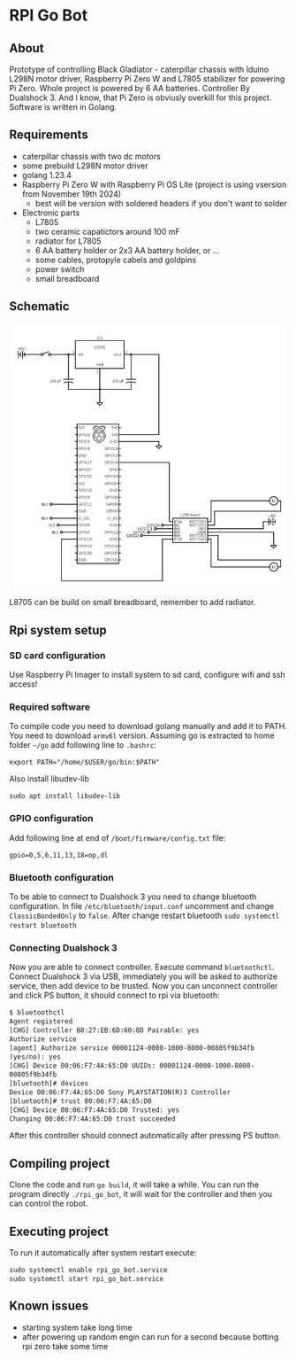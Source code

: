 # RPI Go Bot

## About

Prototype of controlling Black Gladiator - caterpillar chassis with Iduino L298N motor driver, Raspberry Pi Zero W and L7805 stabilizer for powering Pi Zero. Whole project is powered by 6 AA batteries. Controller By Dualshock 3. And I know, that Pi Zero is obviusly overkill for this project. Software is written in Golang.

## Requirements

* caterpillar chassis with two dc motors
* some prebuild L298N motor driver
* golang 1.23.4
* Raspberry Pi Zero W with Raspberry Pi OS Lite (project is using vsersion from November 19th 2024)
    * best will be version with soldered headers if you don't want to solder
* Electronic parts
    * L7805
    * two ceramic capatictors around 100 mF
    * radiator for L7805
    * 6 AA battery holder or 2x3 AA battery holder, or ...
    * some cables, protopyle cabels and goldpins
    * power switch
    * small breadboard

## Schematic

![schematic](/assets/circuit.png)

L8705 can be build on small breadboard, remember to add radiator.

## Rpi system setup

### SD card configuration

Use Raspberry Pi Imager to install system to sd card, configure wifi and ssh access!

### Required software

To compile code you need to download golang manually and add it to PATH. You need to download `armv6l` version. Assuming go is extracted to home folder `~/go` add following line to `.bashrc`:
```
export PATH="/home/$USER/go/bin:$PATH"
```

Also install libudev-lib
```
sudo apt install libudev-lib
```

### GPIO configuration

Add following line at end of `/boot/firmware/config.txt` file:
```
gpio=0,5,6,11,13,18=op,dl
```

### Bluetooth configuration
To be able to connect to Dualshock 3 you need to change bluetooth configuration.
In file `/etc/bluetooth/input.conf` uncomment and change `ClassicBondedOnly` to `false`. After change restart bluetooth `sudo systemctl restart bluetooth`

### Connecting Dualshock 3
Now you are able to connect controller. Execute command `bluetoothctl`. Connect Dualshock 3 via USB, immediately you will be asked to authorize service, then add device to be trusted.
Now you can unconnect controller and click PS button, it should connect to rpi via bluetooth:
```
$ bluetoothctl 
Agent registered
[CHG] Controller B8:27:EB:6D:60:8D Pairable: yes
Authorize service
[agent] Authorize service 00001124-0000-1000-8000-00805f9b34fb (yes/no): yes
[CHG] Device 00:06:F7:4A:65:D0 UUIDs: 00001124-0000-1000-8000-00805f9b34fb
[bluetooth]# devices
Device 00:06:F7:4A:65:D0 Sony PLAYSTATION(R)3 Controller
[bluetooth]# trust 00:06:F7:4A:65:D0
[CHG] Device 00:06:F7:4A:65:D0 Trusted: yes
Changing 00:06:F7:4A:65:D0 trust succeeded
```

After this controller should connect automatically after pressing PS button.

## Compiling project

Clone the code and run `go build`, it will take a while. You can run the program directly `./rpi_go_bot`, it will wait for the controller and then you can control the robot.

## Executing project

To run it automatically after system restart execute:
```
sudo systemctl enable rpi_go_bot.service
sudo systemctl start rpi_go_bot.service
```

## Known issues

* starting system take long time
* after powering up random engin can run for a second because botting rpi zero take some time